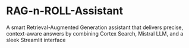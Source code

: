 # RAG-n-ROLL-Assistant
A smart Retrieval-Augmented Generation assistant that delivers precise, context-aware answers by combining Cortex Search, Mistral LLM, and a sleek Streamlit interface
